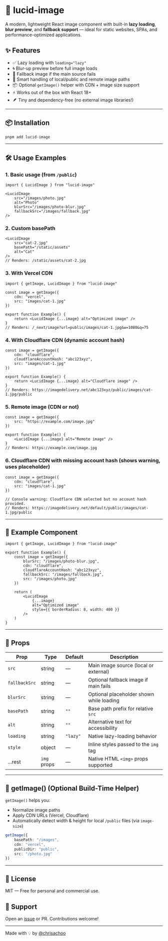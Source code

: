 # 📸 lucid-image

A modern, lightweight React image component with built-in **lazy loading**, **blur preview**, and **fallback support** — ideal for static websites, SPAs, and performance-optimized applications.

## ✨ Features

- ✅ Lazy loading with `loading="lazy"`
- 🌀 Blur-up preview before full image loads
- 🚨 Fallback image if the main source fails
- 🧠 Smart handling of local/public and remote image paths
- 📦 Optional `getImage()` helper with CDN + image size support
- ⚡ Works out of the box with React 18+
- 🪶 Tiny and dependency-free (no external image libraries!)

---

## 📦 Installation

```bash
pnpm add lucid-image
```

---

## 🛠️ Usage Examples

### 1. Basic usage (from `/public`)

```tsx
import { LucidImage } from "lucid-image"

<LucidImage
	src="/images/photo.jpg"
	alt="Photo"
	blurSrc="/images/photo-blur.jpg"
	fallbackSrc="/images/fallback.jpg"
/>
```

### 2. Custom basePath

```tsx
<LucidImage
	src="cat-2.jpg"
	basePath="/static/assets"
	alt="Cat"
/>
// Renders: /static/assets/cat-2.jpg
```

### 3. With Vercel CDN

```tsx
import { getImage, LucidImage } from "lucid-image"

const image = getImage({
	cdn: "vercel",
	src: "images/cat-1.jpg"
})

export function Example() {
	return <LucidImage {...image} alt="Optimized image" />
}
// Renders: /_next/image?url=public/images/cat-1.jpg&w=1080&q=75
```

### 4. With Cloudflare CDN (dynamic account hash)

```tsx
const image = getImage({
	cdn: "cloudflare",
	cloudflareAccountHash: "abc123xyz",
	src: "images/cat-1.jpg"
})

export function Example() {
	return <LucidImage {...image} alt="Cloudflare image" />
}
// Renders: https://imagedelivery.net/abc123xyz/public/images/cat-1.jpg/public
```

### 5. Remote image (CDN or not)

```tsx
const image = getImage({
	src: "https://example.com/image.jpg"
})

export function Example() {
	<LucidImage {...image} alt="Remote image" />
}
// Renders: https://example.com/image.jpg
```

### 6. Cloudflare CDN with missing account hash (shows warning, uses placeholder)

```tsx
const image = getImage({
	cdn: "cloudflare",
	src: "images/cat-1.jpg"
})

// Console warning: Cloudflare CDN selected but no account hash provided.
// Renders: https://imagedelivery.net/default/public/images/cat-1.jpg/public
```

---

## 🧩 Example Component

```tsx
import { getImage, LucidImage } from "lucid-image"

export function Example() {
	const image = getImage({
		blurSrc: "/images/photo-blur.jpg",
		cdn: "cloudflare",
		cloudflareAccountHash: "abc123xyz",
		fallbackSrc: "/images/fallback.jpg",
		src: "/images/photo.jpg"
	})

	return (
		<LucidImage
			{...image}
			alt="Optimized image"
			style={{ borderRadius: 8, width: 400 }}
		/>
	)
}
```

---

## 🧰 Props

| Prop          | Type        | Default  | Description                              |
| ------------- | ----------- | -------- | ---------------------------------------- |
| `src`         | string      | —        | Main image source (local or external)    |
| `fallbackSrc` | string      | —        | Optional fallback image if main fails    |
| `blurSrc`     | string      | —        | Optional placeholder shown while loading |
| `basePath`    | string      | `""`     | Base path prefix for relative `src`      |
| `alt`         | string      | `""`     | Alternative text for accessibility       |
| `loading`     | string      | `"lazy"` | Native lazy-loading behavior             |
| `style`       | object      | —        | Inline styles passed to the `img` tag    |
| ...rest       | `img` props | —        | Native HTML `<img>` props supported      |

---

## 🔧 getImage() (Optional Build-Time Helper)

`getImage()` helps you:

- Normalize image paths
- Apply CDN URLs (Vercel, Cloudflare)
- Automatically detect width & height for local `/public` files (via `image-size`)

```ts
getImage({
	basePath: "/images",
	cdn: "vercel",
	publicDir: "public",
	src: "/photo.jpg"
})
```

---

## 🧾 License

MIT — Free for personal and commercial use.

## 🙋 Support

Open an [issue](https://github.com/chrisachoo/lucid-image/issues) or PR. Contributions welcome!

---

Made with 💡 by [@chrisachoo](https://github.com/chrisachoo)
